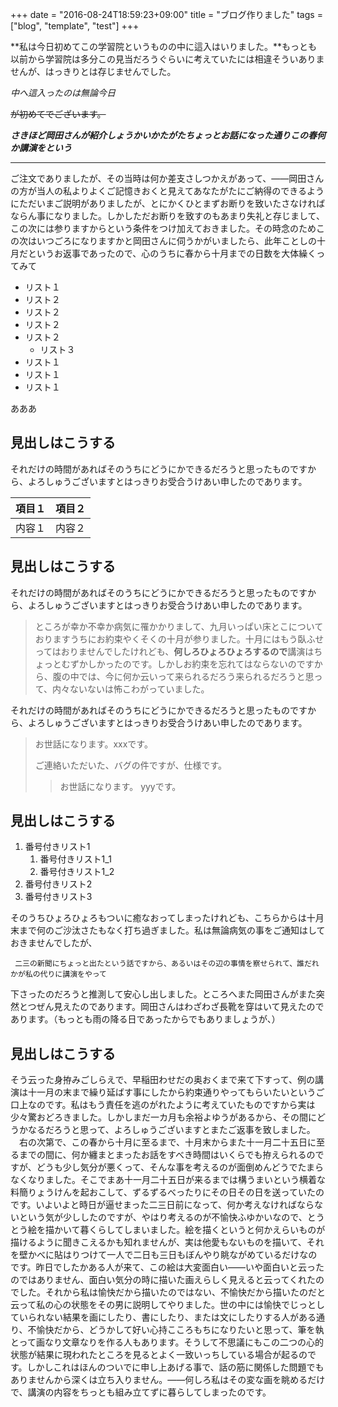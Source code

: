 +++
date = "2016-08-24T18:59:23+09:00"
title = "ブログ作りました"
tags = ["blog", "template", "test"]
+++

**私は今日初めてこの学習院というものの中に這入はいりました。**もっとも以前から学習院は多分この見当だろうぐらいに考えていたには相違そういありませんが、はっきりとは存じませんでした。

*中へ這入ったのは無論今日*

~~が初めてでございます。~~

***さきほど岡田さんが紹介しょうかいかたがたちょっとお話になった通りこの春何か講演をという***

---

ご注文でありましたが、その当時は何か差支さしつかえがあって、――岡田さんの方が当人の私よりよくご記憶きおくと見えてあなたがたにご納得のできるようにただいまご説明がありましたが、とにかくひとまずお断りを致いたさなければならん事になりました。しかしただお断りを致すのもあまり失礼と存じまして、この次には参りますからという条件をつけ加えておきました。その時念のためこの次はいつごろになりますかと岡田さんに伺うかがいましたら、此年ことしの十月だというお返事であったので、心のうちに春から十月までの日数を大体繰くってみて

- リスト１
 - リスト２
 - リスト２
 - リスト２
 - リスト２
      * リスト３
- リスト１
- リスト１
- リスト１

あああ

## 見出しはこうする

それだけの時間があればそのうちにどうにかできるだろうと思ったものですから、よろしゅうございますとはっきりお受合うけあい申したのであります。

項目１|項目２
---|---
内容１|内容２

## 見出しはこうする

それだけの時間があればそのうちにどうにかできるだろうと思ったものですから、よろしゅうございますとはっきりお受合うけあい申したのであります。

> ところが幸か不幸か病気に罹かかりまして、九月いっぱい床とこについておりますうちにお約束やくそくの十月が参りました。十月にはもう臥ふせってはおりませんでしたけれども、**何しろひょろひょろするので**講演はちょっとむずかしかったのです。しかしお約束を忘れてはならないのですから、腹の中では、今に何か云いって来られるだろう来られるだろうと思って、内々ないないは怖こわがっていました。

それだけの時間があればそのうちにどうにかできるだろうと思ったものですから、よろしゅうございますとはっきりお受合うけあい申したのであります。

> お世話になります。xxxです。
>
> ご連絡いただいた、バグの件ですが、仕様です。
>> お世話になります。 yyyです。

## 見出しはこうする

1. 番号付きリスト1
    1. 番号付きリスト1_1
    1. 番号付きリスト1_2
1. 番号付きリスト2
1. 番号付きリスト3

 そのうちひょろひょろもついに癒なおってしまったけれども、こちらからは十月末まで何のご沙汰さたもなく打ち過ぎました。私は無論病気の事をご通知はしておきませんでしたが、

```
 二三の新聞にちょっと出たという話ですから、あるいはその辺の事情を察せられて、誰だれかが私の代りに講演をやって
```

 下さったのだろうと推測して安心し出しました。ところへまた岡田さんがまた突然とつぜん見えたのであります。岡田さんはわざわざ長靴を穿はいて見えたのであります。（もっとも雨の降る日であったからでもありましょうが、）

## 見出しはこうする

 そう云った身拵みごしらえで、早稲田わせだの奥おくまで来て下すって、例の講演は十一月の末まで繰り延ばす事にしたから約束通りやってもらいたいというご口上なのです。私はもう責任を逃のがれたように考えていたものですから実は少々驚おどろきました。しかしまだ一カ月も余裕よゆうがあるから、その間にどうかなるだろうと思って、よろしゅうございますとまたご返事を致しました。 　右の次第で、この春から十月に至るまで、十月末からまた十一月二十五日に至るまでの間に、何か纏まとまったお話をすべき時間はいくらでも拵えられるのですが、どうも少し気分が悪くって、そんな事を考えるのが面倒めんどうでたまらなくなりました。そこでまあ十一月二十五日が来るまでは構うまいという横着な料簡りょうけんを起おこして、ずるずるべったりにその日その日を送っていたのです。いよいよと時日が逼せまった二三日前になって、何か考えなければならないという気が少ししたのですが、やはり考えるのが不愉快ふゆかいなので、とうとう絵を描かいて暮くらしてしまいました。絵を描くというと何かえらいものが描けるように聞きこえるかも知れませんが、実は他愛もないものを描いて、それを壁かべに貼はりつけて一人で二日も三日もぼんやり眺ながめているだけなのです。昨日でしたかある人が来て、この絵は大変面白い――いや面白いと云ったのではありません、面白い気分の時に描いた画えらしく見えると云ってくれたのでした。それから私は愉快だから描いたのではない、不愉快だから描いたのだと云って私の心の状態をその男に説明してやりました。世の中には愉快でじっとしていられない結果を画にしたり、書にしたり、または文にしたりする人がある通り、不愉快だから、どうかして好い心持こころもちになりたいと思って、筆を執とって画なり文章なりを作る人もあります。そうして不思議にもこの二つの心的状態が結果に現われたところを見るとよく一致いっちしている場合が起るのです。しかしこれはほんのついでに申し上あげる事で、話の筋に関係した問題でもありませんから深くは立ち入りません。――何しろ私はその変な画を眺めるだけで、講演の内容をちっとも組み立てずに暮らしてしまったのです。
